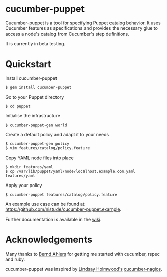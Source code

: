 # cucumber-puppet

Cucumber-puppet is a tool for specifying Puppet catalog behavior. It uses
Cucumber features as specifications and provides the necessary glue to access a
node's catalog from Cucumber's step definitions.

It is currently in beta testing.

# Quickstart

Install cucumber-puppet

    $ gem install cucumber-puppet

Go to your Puppet directory

    $ cd puppet

Initialise the infrastructure

    $ cucumber-puppet-gen world

Create a default policy and adapt it to your needs

    $ cucumber-puppet-gen policy
    $ vim features/catalog/policy.feature

Copy YAML node files into place

    $ mkdir features/yaml
    $ cp /var/lib/puppet/yaml/node/localhost.example.com.yaml features/yaml

Apply your policy

    $ cucumber-puppet features/catalog/policy.feature

An example use case can be found at
https://github.com/nistude/cucumber-puppet.example.

Further documentation is available in the
[wiki](http://projects.puppetlabs.com/projects/cucumber-puppet/wiki/).

# Acknowledgements

Many thanks to [Bernd Ahlers](http://www.ba-net.org/) for getting me started
with cucumber, rspec and ruby.

cucumber-puppet was inspired by
[Lindsay Holmwood's](http://holmwood.id.au/~lindsay/)
[cucumber-nagios](http://auxesis.github.com/cucumber-nagios/).
